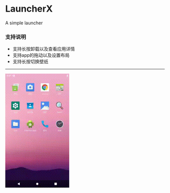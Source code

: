 # LauncherX

A simple launcher

### 支持说明
* 支持长按卸载以及查看应用详情
* 支持app的拖动以及设置布局
* 支持长按切换壁纸

---
![avatar](demonstration.gif)

